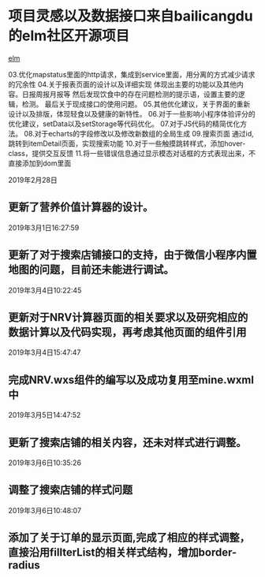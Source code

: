 # 项目灵感以及数据接口来自bailicangdu的elm社区开源项目

[elm](http://elm.cangdu.org/)


03.优化mapstatus里面的http请求，集成到service里面，用分离的方式减少请求的冗余性
04.关于报表页面的设计以及详细实现
体现出主要的功能以及其他内容。日报周报月报等
然后发现饮食中的存在问题检测的提示语，设置主要的逻辑，检测。
最后关于现成接口的使用问题。
05.其他优化建议，关于界面的重新设计以及排版，体现轻食以及健康的新特性。
06.对于一些影响小程序体验评分的优化建议，setData以及setStorage等代码优化。
07.对于JS代码的精简优化方法。
08.对于echarts的字段修改以及修改新数组的全局生成
09.搜索页面 通过id, 跳转到itemDetail页面，实现搜索功能
10.对于一些触摸跳转样式，添加hover-class，提供交互反馈
11.将一些错误信息通过显示模态对话框的方式表现出来，不直接添加到dom里面


2019年2月28日
## 更新了营养价值计算器的设计。

2019年3月1日16:27:59
## 更新了对于搜索店铺接口的支持，由于微信小程序内置地图的问题，目前还未能进行调试。

2019年3月4日10:22:45

## 更新对于NRV计算器页面的相关要求以及研究相应的数据计算以及代码实现，再考虑其他页面的组件引用

2019年3月4日15:47:47

## 完成NRV.wxs组件的编写以及成功复用至mine.wxml中

2019年3月5日14:47:52

## 更新了搜索店铺的相关内容，还未对样式进行调整。

2019年3月6日10:35:26
## 调整了搜索店铺的样式问题

2019年3月6日10:48:07

## 添加了关于订单的显示页面,完成了相应的样式调整，直接沿用fillterList的相关样式结构，增加border-radius